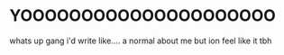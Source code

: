 # YOOOOOOOOOOOOOOOOOOOOO
whats up gang
i'd write like.... a normal about me but ion feel like it tbh

